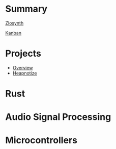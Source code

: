 # Summary

[Zlosynth](./intro.md)

[Kanban](./kanban.md)

# Projects

* [Overview](./projects-overview.md)
* [Heapnotize](./projects-heapnotize.md)

# Rust

# Audio Signal Processing

# Microcontrollers
